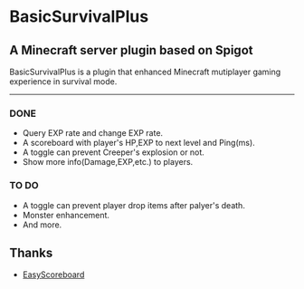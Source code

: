 # BasicSurvivalPlus
## A Minecraft server plugin based on Spigot
BasicSurvivalPlus is a plugin that enhanced Minecraft mutiplayer gaming experience in survival mode.

---

### DONE
- Query EXP rate and change EXP rate.
- A scoreboard with player's HP,EXP to next level and Ping(ms).
- A toggle can prevent Creeper's explosion or not.
- Show more info(Damage,EXP,etc.) to players.

### TO DO
- A toggle can prevent player drop items after palyer's death.
- Monster enhancement.
- And more.


## Thanks
- [EasyScoreboard](https://github.com/WinterGuardian/EasyScoreboards)
